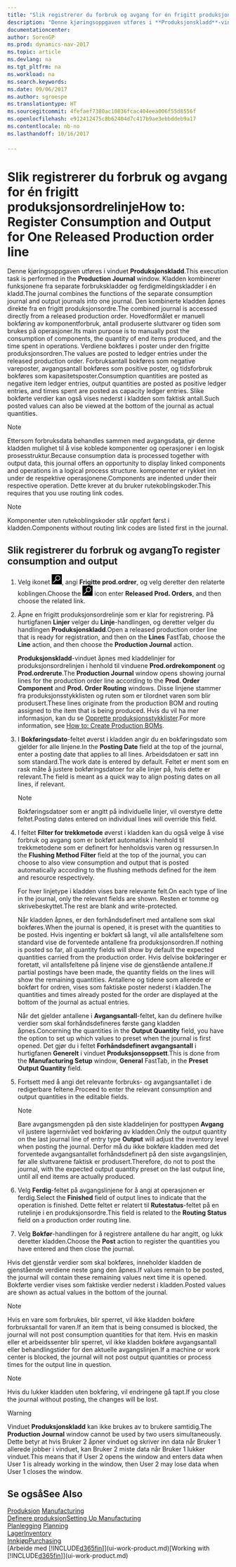 ```yaml
---
title: "Slik registrerer du forbruk og avgang for én frigitt produksjonsordre"
description: "Denne kjøringsoppgaven utføres i **Produksjonskladd**-vinduet. Kladden kombinerer funksjonene fra separate forbrukskladder og ferdigmeldingskladder i én kladd. Den kombinerte kladden åpnes direkte fra en frigitt produksjonsordre. Hovedformålet er manuell bokføring av komponentforbruk, antall produserte sluttvarer og tiden som brukes på operasjoner."
documentationcenter: 
author: SorenGP
ms.prod: dynamics-nav-2017
ms.topic: article
ms.devlang: na
ms.tgt_pltfrm: na
ms.workload: na
ms.search.keywords: 
ms.date: 09/06/2017
ms.author: sgroespe
ms.translationtype: HT
ms.sourcegitcommit: 4fefaef7380ac10836fcac404eea006f55d8556f
ms.openlocfilehash: e912412475c8b62404d7c417b9ae3ebbddeb9a17
ms.contentlocale: nb-no
ms.lasthandoff: 10/16/2017

---
```

# <a name="how-to-register-consumption-and-output-for-one-released-production-order-line"></a><span data-ttu-id="4a714-106">Slik registrerer du forbruk og avgang for én frigitt produksjonsordrelinje</span><span class="sxs-lookup"><span data-stu-id="4a714-106">How to: Register Consumption and Output for One Released Production order line</span></span>
<span data-ttu-id="4a714-107">Denne kjøringsoppgaven utføres i vinduet **Produksjonskladd**.</span><span class="sxs-lookup"><span data-stu-id="4a714-107">This execution task is performed in the **Production Journal** window.</span></span> <span data-ttu-id="4a714-108">Kladden kombinerer funksjonene fra separate forbrukskladder og ferdigmeldingskladder i én kladd.</span><span class="sxs-lookup"><span data-stu-id="4a714-108">The journal combines the functions of the separate consumption journal and output journals into one journal.</span></span> <span data-ttu-id="4a714-109">Den kombinerte kladden åpnes direkte fra en frigitt produksjonsordre.</span><span class="sxs-lookup"><span data-stu-id="4a714-109">The combined journal is accessed directly from a released production order.</span></span> <span data-ttu-id="4a714-110">Hovedformålet er manuell bokføring av komponentforbruk, antall produserte sluttvarer og tiden som brukes på operasjoner.</span><span class="sxs-lookup"><span data-stu-id="4a714-110">Its main purpose is to manually post the consumption of components, the quantity of end items produced, and the time spent in operations.</span></span> <span data-ttu-id="4a714-111">Verdiene bokføres i poster under den frigitte produksjonsordren.</span><span class="sxs-lookup"><span data-stu-id="4a714-111">The values are posted to ledger entries under the released production order.</span></span> <span data-ttu-id="4a714-112">Forbruksantall bokføres som negative vareposter, avgangsantall bokføres som positive poster, og tidsforbruk bokføres som kapasitetsposter.</span><span class="sxs-lookup"><span data-stu-id="4a714-112">Consumption quantities are posted as negative item ledger entries, output quantities are posted as positive ledger entries, and times spent are posted as capacity ledger entries.</span></span> <span data-ttu-id="4a714-113">Slike bokførte verdier kan også vises nederst i kladden som faktisk antall.</span><span class="sxs-lookup"><span data-stu-id="4a714-113">Such posted values can also be viewed at the bottom of the journal as actual quantities.</span></span>  

> [!NOTE]  
>  <span data-ttu-id="4a714-114">Ettersom forbruksdata behandles sammen med avgangsdata, gir denne kladden mulighet til å vise koblede komponenter og operasjoner i en logisk prosesstruktur.</span><span class="sxs-lookup"><span data-stu-id="4a714-114">Because consumption data is processed together with output data, this journal offers an opportunity to display linked components and operations in a logical process structure.</span></span> <span data-ttu-id="4a714-115">komponenter er rykket inn under de respektive operasjonene.</span><span class="sxs-lookup"><span data-stu-id="4a714-115">Components are indented under their respective operation.</span></span> <span data-ttu-id="4a714-116">Dette krever at du bruker rutekoblingskoder.</span><span class="sxs-lookup"><span data-stu-id="4a714-116">This requires that you use routing link codes.</span></span>  

> [!NOTE]  
>  <span data-ttu-id="4a714-117">Komponenter uten rutekoblingskoder står oppført først i kladden.</span><span class="sxs-lookup"><span data-stu-id="4a714-117">Components without routing link codes are listed first in the journal.</span></span>  

## <a name="to-register-consumption-and-output"></a><span data-ttu-id="4a714-118">Slik registrerer du forbruk og avgang</span><span class="sxs-lookup"><span data-stu-id="4a714-118">To register consumption and output</span></span>  
1.  <span data-ttu-id="4a714-119">Velg ikonet ![Søk etter side eller rapport](media/ui-search/search_small.png "Søk etter side eller rapport"), angi **Frigitte prod.ordrer**, og velg deretter den relaterte koblingen.</span><span class="sxs-lookup"><span data-stu-id="4a714-119">Choose the ![Search for Page or Report](media/ui-search/search_small.png "Search for Page or Report icon") icon enter **Released Prod. Orders**, and then choose the related link.</span></span>  
2.  <span data-ttu-id="4a714-120">Åpne en frigitt produksjonsordrelinje som er klar for registrering. På hurtigfanen **Linjer** velger du **Linje**-handlingen, og deretter velger du handlingen **Produksjonskladd**.</span><span class="sxs-lookup"><span data-stu-id="4a714-120">Open a released production order line that is ready for registration, and then on the **Lines** FastTab, choose the **Line** action, and then choose the **Production Journal** action.</span></span>  

    <span data-ttu-id="4a714-121">**Produksjonskladd**-vinduet åpnes med kladdelinjer for produksjonsordrelinjen i henhold til vinduene **Prod.ordrekomponent** og **Prod.ordrerute**.</span><span class="sxs-lookup"><span data-stu-id="4a714-121">The **Production Journal** window opens showing journal lines for the production order line according to the **Prod. Order Component** and **Prod. Order Routing** windows.</span></span> <span data-ttu-id="4a714-122">Disse linjene stammer fra produksjonsstykklisten og ruten som er tilordnet varen som blir produsert.</span><span class="sxs-lookup"><span data-stu-id="4a714-122">These lines originate from the production BOM and routing assigned to the item that is being produced.</span></span> <span data-ttu-id="4a714-123">Hvis du vil ha mer informasjon, kan du se [Opprette produksjonsstykklister](production-how-to-create-routings.md).</span><span class="sxs-lookup"><span data-stu-id="4a714-123">For more information, see [How to: Create Production BOMs](production-how-to-create-routings.md).</span></span>  

3.  <span data-ttu-id="4a714-124">I **Bokføringsdato**-feltet øverst i kladden angir du en bokføringsdato som gjelder for alle linjene.</span><span class="sxs-lookup"><span data-stu-id="4a714-124">In the **Posting Date** field at the top of the journal, enter a posting date that applies to all lines.</span></span> <span data-ttu-id="4a714-125">Arbeidsdatoen er satt inn som standard.</span><span class="sxs-lookup"><span data-stu-id="4a714-125">The work date is entered by default.</span></span> <span data-ttu-id="4a714-126">Feltet er ment som en rask måte å justere bokføringsdatoer for alle linjer på, hvis dette er relevant.</span><span class="sxs-lookup"><span data-stu-id="4a714-126">The field is meant as a quick way to align posting dates on all lines, if relevant.</span></span>  

    > [!NOTE]  
    >  <span data-ttu-id="4a714-127">Bokføringsdatoer som er angitt på individuelle linjer, vil overstyre dette feltet.</span><span class="sxs-lookup"><span data-stu-id="4a714-127">Posting dates entered on individual lines will override this field.</span></span>  

4.  <span data-ttu-id="4a714-128">I feltet **Filter for trekkmetode** øverst i kladden kan du også velge å vise forbruk og avgang som er bokført automatisk i henhold til trekkmetodene som er definert for henholdsvis varen og ressursen.</span><span class="sxs-lookup"><span data-stu-id="4a714-128">In the **Flushing Method Filter** field at the top of the journal, you can choose to also view consumption and output that is posted automatically according to the flushing methods defined for the item and resource respectively.</span></span>  

    <span data-ttu-id="4a714-129">For hver linjetype i kladden vises bare relevante felt.</span><span class="sxs-lookup"><span data-stu-id="4a714-129">On each type of line in the journal, only the relevant fields are shown.</span></span> <span data-ttu-id="4a714-130">Resten er tomme og skrivebeskyttet.</span><span class="sxs-lookup"><span data-stu-id="4a714-130">The rest are blank and write-protected.</span></span>  

    <span data-ttu-id="4a714-131">Når kladden åpnes, er den forhåndsdefinert med antallene som skal bokføres.</span><span class="sxs-lookup"><span data-stu-id="4a714-131">When the journal is opened, it is preset with the quantities to be posted.</span></span> <span data-ttu-id="4a714-132">Hvis ingenting er bokført så langt, vil alle antallsfeltene som standard vise de forventede antallene fra produksjonsordren.</span><span class="sxs-lookup"><span data-stu-id="4a714-132">If nothing is posted so far, all quantity fields will show by default the expected quantities carried from the production order.</span></span> <span data-ttu-id="4a714-133">Hvis delvise bokføringer er foretatt, vil antallsfeltene på linjene vise de gjenstående antallene.</span><span class="sxs-lookup"><span data-stu-id="4a714-133">If partial postings have been made, the quantity fields on the lines will show the remaining quantities.</span></span> <span data-ttu-id="4a714-134">Antallene og tidene som allerede er bokført for ordren, vises som faktiske poster nederst i kladden.</span><span class="sxs-lookup"><span data-stu-id="4a714-134">The quantities and times already posted for the order are displayed at the bottom of the journal as actual entries.</span></span>  

    <span data-ttu-id="4a714-135">Når det gjelder antallene i **Avgangsantall**-feltet, kan du definere hvilke verdier som skal forhåndsdefineres første gang kladden åpnes.</span><span class="sxs-lookup"><span data-stu-id="4a714-135">Concerning the quantities in the **Output Quantity** field, you have the option to set up which values to preset when the journal is first opened.</span></span> <span data-ttu-id="4a714-136">Det gjør du i feltet **Forhåndsdefinert avgangsantall** i hurtigfanen **Generelt** i vinduet **Produksjonsoppsett**.</span><span class="sxs-lookup"><span data-stu-id="4a714-136">This is done from the **Manufacturing Setup** window, **General** FastTab, in the **Preset Output Quantity** field.</span></span> 

5.  <span data-ttu-id="4a714-137">Fortsett med å angi det relevante forbruks- og avgangsantallet i de redigerbare feltene.</span><span class="sxs-lookup"><span data-stu-id="4a714-137">Proceed to enter the relevant consumption and output quantities in the editable fields.</span></span>  

    > [!NOTE]  
    >  <span data-ttu-id="4a714-138">Bare avgangsmengden på den siste kladdelinjen for posttypen **Avgang** vil justere lagernivået ved bokføring av kladden.</span><span class="sxs-lookup"><span data-stu-id="4a714-138">Only the output quantity on the last journal line of entry type **Output** will adjust the inventory level when posting the journal.</span></span> <span data-ttu-id="4a714-139">Derfor må du ikke bokføre kladden med det forventede avgangsantallet forhåndsdefinert på den siste avgangslinjen, før alle sluttvarene faktisk er produsert.</span><span class="sxs-lookup"><span data-stu-id="4a714-139">Therefore, do not to post the journal, with the expected output quantity preset on the last output line, until all end items are actually produced.</span></span>  

6.  <span data-ttu-id="4a714-140">Velg **Ferdig**-feltet på avgangslinjene for å angi at operasjonen er ferdig.</span><span class="sxs-lookup"><span data-stu-id="4a714-140">Select the **Finished** field of output lines to indicate that the operation is finished.</span></span> <span data-ttu-id="4a714-141">Dette feltet er relatert til **Rutestatus**-feltet på en rutelinje i en produksjonsordre.</span><span class="sxs-lookup"><span data-stu-id="4a714-141">This field is related to the **Routing Status** field on a production order routing line.</span></span>  
7.  <span data-ttu-id="4a714-142">Velg **Bokfør**-handlingen for å registrere antallene du har angitt, og lukk deretter kladden.</span><span class="sxs-lookup"><span data-stu-id="4a714-142">Choose the **Post** action to register the quantities you have entered and then close the journal.</span></span>  

<span data-ttu-id="4a714-143">Hvis det gjenstår verdier som skal bokføres, inneholder kladden de gjenstående verdiene neste gang den åpnes.</span><span class="sxs-lookup"><span data-stu-id="4a714-143">If values remain to be posted, the journal will contain these remaining values next time it is opened.</span></span> <span data-ttu-id="4a714-144">Bokførte verdier vises som faktiske verdier nederst i kladden.</span><span class="sxs-lookup"><span data-stu-id="4a714-144">Posted values are shown as actual values in the bottom of the journal.</span></span>  

> [!NOTE]  
>  <span data-ttu-id="4a714-145"> Hvis en vare som forbrukes, blir sperret, vil ikke kladden bokføre forbruksantall for varen.</span><span class="sxs-lookup"><span data-stu-id="4a714-145">If an item that is being consumed is blocked, the journal will not post consumption quantities for that item.</span></span> <span data-ttu-id="4a714-146">Hvis en maskin eller et arbeidssenter blir sperret, vil ikke kladden bokføre avgangsantall eller behandlingstider for den aktuelle avgangslinjen.</span><span class="sxs-lookup"><span data-stu-id="4a714-146">If a machine or work center is blocked, the journal will not post output quantities or process times for the output line in question.</span></span>  

> [!NOTE]  
>  <span data-ttu-id="4a714-147">Hvis du lukker kladden uten bokføring, vil endringene gå tapt.</span><span class="sxs-lookup"><span data-stu-id="4a714-147">If you close the journal without posting, the changes will be lost.</span></span>  

> [!WARNING]  
>  <span data-ttu-id="4a714-148">Vinduet **Produksjonskladd** kan ikke brukes av to brukere samtidig.</span><span class="sxs-lookup"><span data-stu-id="4a714-148">The **Production Journal** window cannot be used by two users simultaneously.</span></span> <span data-ttu-id="4a714-149">Dette betyr at hvis Bruker 2 åpner vinduet og skriver inn data når Bruker 1 allerede jobber i vinduet, kan Bruker 2 miste data når Bruker 1 lukker vinduet.</span><span class="sxs-lookup"><span data-stu-id="4a714-149">This means that if User 2 opens the window and enters data when User 1 is already working in the window, then User 2 may lose data when User 1 closes the window.</span></span>  

## <a name="see-also"></a><span data-ttu-id="4a714-150">Se også</span><span class="sxs-lookup"><span data-stu-id="4a714-150">See Also</span></span>  
<span data-ttu-id="4a714-151">[Produksjon](production-manage-manufacturing.md)  </span><span class="sxs-lookup"><span data-stu-id="4a714-151">[Manufacturing](production-manage-manufacturing.md)  </span></span>  
[<span data-ttu-id="4a714-152">Definere produksjon</span><span class="sxs-lookup"><span data-stu-id="4a714-152">Setting Up Manufacturing</span></span>](production-configure-production-processes.md)  
<span data-ttu-id="4a714-153">[Planlegging](production-planning.md)    </span><span class="sxs-lookup"><span data-stu-id="4a714-153">[Planning](production-planning.md)    </span></span>  
[<span data-ttu-id="4a714-154">Lager</span><span class="sxs-lookup"><span data-stu-id="4a714-154">Inventory</span></span>](inventory-manage-inventory.md)  
[<span data-ttu-id="4a714-155">Innkjøp</span><span class="sxs-lookup"><span data-stu-id="4a714-155">Purchasing</span></span>](purchasing-manage-purchasing.md)  
<span data-ttu-id="4a714-156">[Arbeide med [!INCLUDE[d365fin](includes/d365fin_md.md)]](ui-work-product.md)</span><span class="sxs-lookup"><span data-stu-id="4a714-156">[Working with [!INCLUDE[d365fin](includes/d365fin_md.md)]](ui-work-product.md)</span></span>


